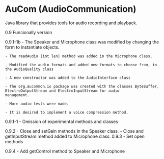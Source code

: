 # AuCom (AudioCommunication)
Java library that provides tools for audio recording and playback.

0.9
	Funcionally version

0.9.1-1b 
	- The Speaker and Microphone class was modified by changing the form
	to instantiate objects.

	- The readAudio (int len) method was added in the Microphone class.

	- Modified the audio formats and added new formats to choose from, in the AudioQuality class

	- A new constructor was added to the AudioInterface class

	- The org.aucommon.io package was created with the classes ByteBuffer, ElectroOutputStream and ElectroInputStream for audio 
	management.

	- More audio tests were made.

	- It is desired to implement a voice compression method.
0.9.1-1 - Omission of experimental methods and classes

0.9.2	- Close and setGain methods in the Speaker class.
	- Close and getInputStream method added to Microphone class.
0.9.3 	- Set open methods

0.9.4	- Add getControl method to Speaker and Microphone
